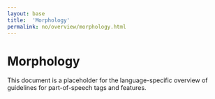 ```yaml
---
layout: base
title:  'Morphology'
permalink: no/overview/morphology.html
---
```


# Morphology

This document is a placeholder for the language-specific overview of
guidelines for part-of-speech tags and features.
